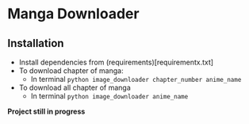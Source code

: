 # Manga Downloader

## Installation
- Install dependencies from (requirements)[requirementx.txt]
- To download chapter of manga:
    - In terminal ```python image_downloader chapter_number anime_name```
- To download all chapter of manga
    - In terminal ```python image_downloader anime_name```    


**Project still in progress**